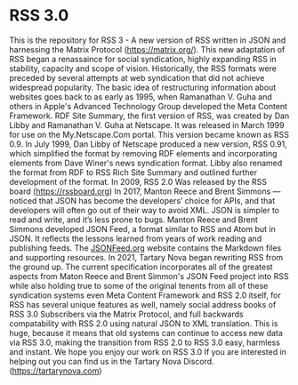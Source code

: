 # RSS 3.0
This is the repository for RSS 3 - A new version of RSS written in JSON and harnessing the Matrix Protocol (https://matrix.org/). This new adaptation of RSS began a renassaince for social syndication, highly expanding RSS in stability, capacity and scope of vision. 
Historically, the RSS formats were preceded by several attempts at web syndication that did not achieve widespread popularity. The basic idea of restructuring information about websites goes back to as early as 1995, when Ramanathan V. Guha and others in Apple's Advanced Technology Group developed the Meta Content Framework. RDF Site Summary, the first version of RSS, was created by Dan Libby and Ramanathan V. Guha at Netscape. It was released in March 1999 for use on the My.Netscape.Com portal. This version became known as RSS 0.9. In July 1999, Dan Libby of Netscape produced a new version, RSS 0.91, which simplified the format by removing RDF elements and incorporating elements from Dave Winer's news syndication format. Libby also renamed the format from RDF to RSS Rich Site Summary and outlined further development of the format.
In 2009, RSS 2.0 Was released by the RSS board (https://rssboard.org)
In 2017, Manton Reece and Brent Simmons — noticed that JSON has become the developers’ choice for APIs, and that developers will often go out of their way to avoid XML. JSON is simpler to read and write, and it’s less prone to bugs. Manton Reece and Brent Simmons developed JSON Feed, a format similar to RSS and Atom but in JSON. It reflects the lessons learned from years of work reading and publishing feeds.
The [JSONFeed.org](https://jsonfeed.org/) website contains the Markdown files and supporting resources.
In 2021, Tartary Nova began rewriting RSS from the ground up.
The current specification incorporates all of the greatest aspects from Maton Reece and Brent Simmon's JSON Feed project into RSS while also holding true to some of the original tenents from all of these syndication systems even Meta Content Framework and RSS 2.0 itself, for RSS has several unique features as well, namely social address books of RSS 3.0 Subscribers via the Matrix Protocol, and full backwards compatability with RSS 2.0 using natural JSON to XML translation. This is huge, because it means that old systems can continue to access new data via RSS 3.0, making the transition from RSS 2.0 to RSS 3.0 easy, harmless and instant.
We hope you enjoy our work on RSS 3.0 If you are interested in helping out you can find us in the Tartary Nova Discord. (https://tartarynova.com)
